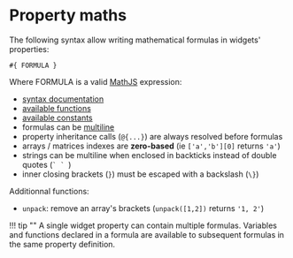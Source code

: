 # Property maths

The following syntax allow writing mathematical formulas in widgets' properties:

```
#{ FORMULA }
```

Where FORMULA is a valid [MathJS](http://mathjs.org/docs/expressions/syntax.html) expression:

- [syntax documentation](http://mathjs.org/docs/expressions/syntax.html)
- [available functions](http://mathjs.org/docs/reference/functions.html)
- [available constants](http://mathjs.org/docs/reference/constants.html)
- formulas can be [multiline](http://mathjs.org/docs/expressions/syntax.html#multiline-expressions)
- property inheritance calls (`@{...}`) are always resolved before formulas
- arrays / matrices indexes are **zero-based** (ie `['a','b'][0]` returns `'a'`)
- strings can be multiline when enclosed in backticks instead of double quotes (``` ` `  ```)
- inner closing brackets (`}`) must be escaped with a backslash (`\}`)

Additionnal functions:

- `unpack`: remove an array's brackets (`unpack([1,2])` returns `'1, 2'`)

!!! tip ""
    A single widget property can contain multiple formulas. Variables and functions declared in a formula are available to subsequent formulas in the same property definition.
